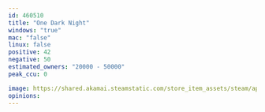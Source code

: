 ```yaml
---
id: 460510
title: "One Dark Night"
windows: "true"
mac: "false"
linux: false
positive: 42
negative: 50
estimated_owners: "20000 - 50000"
peak_ccu: 0

image: https://shared.akamai.steamstatic.com/store_item_assets/steam/apps/460510/header.jpg?t=1547083396
opinions:
---
```

